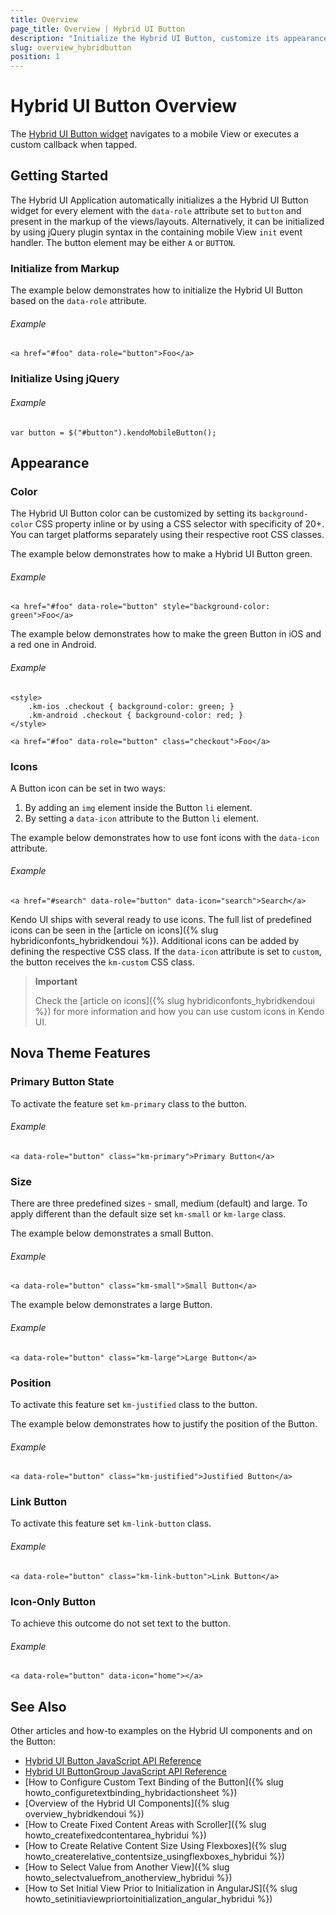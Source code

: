 ```yaml
---
title: Overview
page_title: Overview | Hybrid UI Button
description: "Initialize the Hybrid UI Button, customize its appearance, and set a button icon in Kendo UI."
slug: overview_hybridbutton
position: 1
---
```


# Hybrid UI Button Overview

The [Hybrid UI Button widget](http://demos.telerik.com/kendo-ui/m/index#mobile-button/index) navigates to a mobile View or executes a custom callback when tapped.

## Getting Started

The Hybrid UI Application automatically initializes a the Hybrid UI Button widget for every element with the `data-role` attribute set to `button` and present in the markup of the views/layouts. Alternatively, it can be initialized by using jQuery plugin syntax in the containing mobile View `init` event handler. The button element may be either `A` or `BUTTON`.

### Initialize from Markup

The example below demonstrates how to initialize the Hybrid UI Button based on the `data-role` attribute.

###### Example

    <a href="#foo" data-role="button">Foo</a>

### Initialize Using jQuery

###### Example

    var button = $("#button").kendoMobileButton();

## Appearance

### Color

The Hybrid UI Button color can be customized by setting its `background-color` CSS property inline or by using a CSS selector with specificity of 20+. You can target platforms separately using their respective root CSS classes.

The example below demonstrates how to make a Hybrid UI Button green.

###### Example

    <a href="#foo" data-role="button" style="background-color: green">Foo</a>

The example below demonstrates how to make the green Button in iOS and a red one in Android.

###### Example

    <style>
        .km-ios .checkout { background-color: green; }
        .km-android .checkout { background-color: red; }
    </style>

    <a href="#foo" data-role="button" class="checkout">Foo</a>

### Icons

A Button icon can be set in two ways:

1. By adding an `img` element inside the Button `li` element.
2. By setting a `data-icon` attribute to the Button `li` element.

The example below demonstrates how to use font icons with the `data-icon` attribute.

###### Example

    <a href="#search" data-role="button" data-icon="search">Search</a>

Kendo UI ships with several ready to use icons. The full list of predefined icons can be seen in the [article on icons]({% slug hybridiconfonts_hybridkendoui %}). Additional icons can be added by defining the respective CSS class. If the `data-icon` attribute is set to `custom`, the button receives the `km-custom` CSS class.

> **Important**
>
> Check the [article on icons]({% slug hybridiconfonts_hybridkendoui %}) for more information and how you can use custom icons in Kendo UI.

## Nova Theme Features

### Primary Button State

To activate the feature set `km-primary` class to the button.

###### Example

    <a data-role="button" class="km-primary">Primary Button</a>

### Size

There are three predefined sizes - small, medium (default) and large. To apply different than the default size set `km-small` or `km-large` class.

The example below demonstrates a small Button.

###### Example

    <a data-role="button" class="km-small">Small Button</a>

The example below demonstrates a large Button.

###### Example

    <a data-role="button" class="km-large">Large Button</a>

### Position

To activate this feature set `km-justified` class to the button.

The example below demonstrates how to justify the position of the Button.

###### Example

    <a data-role="button" class="km-justified">Justified Button</a>

### Link Button

To activate this feature set `km-link-button` class.

###### Example

    <a data-role="button" class="km-link-button">Link Button</a>

### Icon-Only Button

To achieve this outcome do not set text to the button.

###### Example

    <a data-role="button" data-icon="home"></a>

## See Also

Other articles and how-to examples on the Hybrid UI components and on the Button:

* [Hybrid UI Button JavaScript API Reference](/api/javascript/mobile/ui/button)
* [Hybrid UI ButtonGroup JavaScript API Reference](/api/javascript/mobile/ui/buttongroup)
* [How to Configure Custom Text Binding of the Button]({% slug howto_configuretextbinding_hybridactionsheet %})
* [Overview of the Hybrid UI Components]({% slug overview_hybridkendoui %})
* [How to Create Fixed Content Areas with Scroller]({% slug howto_createfixedcontentarea_hybridui %})
* [How to Create Relative Content Size Using Flexboxes]({% slug howto_createrelative_contentsize_usingflexboxes_hybridui %})
* [How to Select Value from Another View]({% slug howto_selectvaluefrom_anotherview_hybridui %})
* [How to Set Initial View Prior to Initialization in AngularJS]({% slug howto_setinitiaviewpriortoinitialization_angular_hybridui %})
